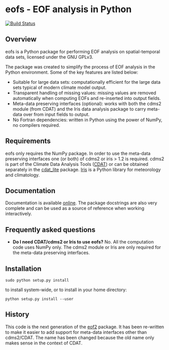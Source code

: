 eofs - EOF analysis in Python
=============================

[![Build Status](https://travis-ci.org/ajdawson/eofs.png)](https://travis-ci.org/ajdawson/eofs)


Overview
--------

eofs is a Python package for performing EOF analysis on spatial-temporal data sets, licensed under the GNU GPLv3.

The package was created to simplify the process of EOF analysis in the Python environment.
Some of the key features are listed below:

* Suitable for large data sets: computationally efficient for the large data sets typical of modern climate model output.
* Transparent handling of missing values: missing values are removed automatically when computing EOFs and re-inserted into output fields.
* Meta-data preserving interfaces (optional): works with both the cdms2 module (from CDAT) and the Iris data analysis package to carry meta-data over from input fields to output.
* No Fortran dependencies: written in Python using the power of NumPy, no compilers required.


Requirements
------------

eofs only requires the NumPy package.
In order to use the meta-data preserving interfaces one (or both) of cdms2 or iris > 1.2 is required.
cdms2 is part of the Climate Data Analysis Tools ([CDAT](http://www2-pcmdi.llnl.gov/cdat)) or can be obtained separately in the [cdat_lite](http://proj.badc.rl.ac.uk/ndg/wiki/CdatLite) package.
[Iris](http://scitools.org.uk/iris/) is a Python library for meteorology and climatology.


Documentation
-------------

Documentation is available [online](http://ajdawson.github.com/eofs).
The package docstrings are also very complete and can be used as a source of reference when working interactively.


Frequently asked questions
--------------------------

* **Do I need CDAT/cdms2 or Iris to use eofs?**
  No. All the computation code uses NumPy only.
  The cdms2 module or Iris are only required for the meta-data preserving interfaces.


Installation
------------

    sudo python setup.py install

to install system-wide, or to install in your home directory:

    python setup.py install --user


History
-------

This code is the next generation of the [eof2](http://github.com/ajdawson/eof2) package. 
It has been re-written to make it easier to add support for meta-data interfaces other than cdms2/CDAT.
The name has been changed because the old name only makes sense in the context of CDAT.
